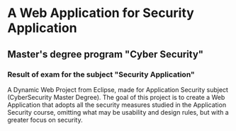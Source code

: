 # A Web Application for Security Application 
## Master's degree program "Cyber Security"

### Result of exam for the subject "Security Application"
A Dynamic Web Project from Eclipse, made for Application Security subject (CyberSecurity Master Degree). 
The goal of this project is to create a Web Application that adopts all the security measures studied in the Application Security course, 
omitting what may be usability and design rules, but with a greater focus on security.
